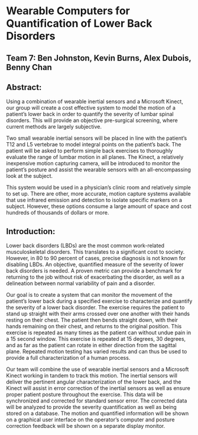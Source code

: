# Wearable Computers for Quantification of Lower Back Disorders
## Team 7: Ben Johnston, Kevin Burns, Alex Dubois, Benny Chan

## Abstract:

Using a combination of wearable inertial sensors and a Microsoft Kinect, our group will create a cost effective system to model the motion of a patient’s lower back in order to quantify the severity of lumbar spinal disorders. This will provide an objective pre-surgical screening, where current methods are largely subjective.

Two small wearable inertial sensors will be placed in line with the patient’s T12 and L5 vertebrae to model integral points on the patient’s back. The patient will be asked to perform simple back exercises to thoroughly evaluate the range of lumbar motion in all planes. The Kinect, a relatively inexpensive motion capturing camera, will be introduced to monitor the patient’s posture and assist the wearable sensors with an all-encompassing look at the subject.

This system would be used in a physician’s clinic room and relatively simple to set up. There are other, more accurate, motion capture systems available that use infrared emission and detection to isolate specific markers on a subject. However, these options consume a large amount of space and cost hundreds of thousands of dollars or more.

## Introduction:

Lower back disorders (LBDs) are the most common work-related musculoskeletal disorders. This translates to a significant cost to society. However, in 80 to 90 percent of cases, precise diagnosis is not known for disabling LBDs. An objective, quantified measure of the severity of lower back disorders is needed. A proven metric can provide a benchmark for returning to the job without risk of exacerbating the disorder, as well as a delineation between normal variability of pain and a disorder.

Our goal is to create a system that can monitor the movement of the patient’s lower back during a specified exercise to characterize and quantify the severity of a lower back disorder. The exercise requires the patient to stand up straight with their arms crossed over one another with their hands resting on their chest. The patient then bends straight down, with their hands remaining on their chest, and returns to the original position. This exercise is repeated as many times as the patient can without undue pain in a 15 second window. This exercise is repeated at 15 degrees, 30 degrees, and as far as the patient can rotate in either direction from the sagittal plane. Repeated motion testing has varied results and can thus be used to provide a full characterization of a human process. 

Our team will combine the use of wearable inertial sensors and a Microsoft Kinect working in tandem to track this motion. The inertial sensors will deliver the pertinent angular characterization of the lower back, and the Kinect will assist in error correction of the inertial sensors as well as ensure proper patient posture throughout the exercise. This data will be synchronized and corrected for standard sensor error. The corrected data will be analyzed to provide the severity quantification as well as being stored on a database. The motion and quantified information will be shown on a graphical user interface on the operator’s computer and posture correction feedback will be shown on a separate display monitor.
